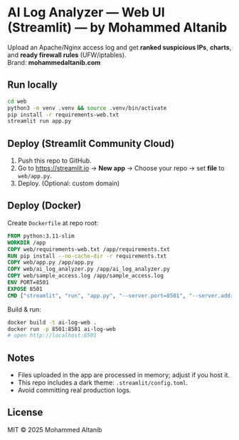 # AI Log Analyzer — Web UI (Streamlit) — by Mohammed Altanib

Upload an Apache/Nginx access log and get **ranked suspicious IPs**, **charts**, and **ready firewall rules** (UFW/iptables).  
Brand: **mohammedaltanib.com**

## Run locally
```bash
cd web
python3 -m venv .venv && source .venv/bin/activate
pip install -r requirements-web.txt
streamlit run app.py
```

## Deploy (Streamlit Community Cloud)
1. Push this repo to GitHub.
2. Go to https://streamlit.io → **New app** → Choose your repo → set **file** to `web/app.py`.
3. Deploy. (Optional: custom domain)

## Deploy (Docker)
Create `Dockerfile` at repo root:
```dockerfile
FROM python:3.11-slim
WORKDIR /app
COPY web/requirements-web.txt /app/requirements.txt
RUN pip install --no-cache-dir -r requirements.txt
COPY web/app.py /app/app.py
COPY web/ai_log_analyzer.py /app/ai_log_analyzer.py
COPY web/sample_access.log /app/sample_access.log
ENV PORT=8501
EXPOSE 8501
CMD ["streamlit", "run", "app.py", "--server.port=8501", "--server.address=0.0.0.0"]
```

Build & run:
```bash
docker build -t ai-log-web .
docker run -p 8501:8501 ai-log-web
# open http://localhost:8501
```

## Notes
- Files uploaded in the app are processed in memory; adjust if you host it.
- This repo includes a dark theme: `.streamlit/config.toml`.
- Avoid committing real production logs.

## License
MIT © 2025 Mohammed Altanib
